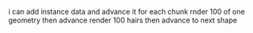 i can add instance data and advance it for each chunk rnder 100 of one geometry then advance
render 100 hairs then advance to next shape
